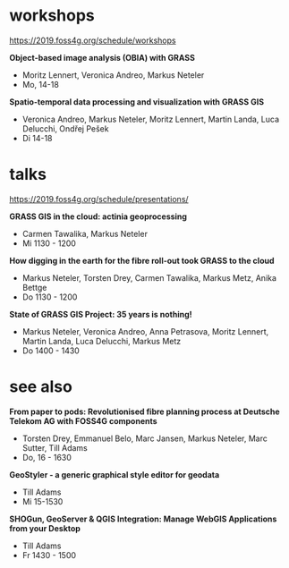 # workshops

https://2019.foss4g.org/schedule/workshops

__Object-based image analysis (OBIA) with GRASS__
* Moritz Lennert, Veronica Andreo, Markus Neteler
* Mo, 14-18

__Spatio-temporal data processing and visualization with GRASS GIS__
* Veronica Andreo, Markus Neteler, Moritz Lennert, Martin Landa, Luca Delucchi, Ondřej Pešek
* Di 14-18

# talks

https://2019.foss4g.org/schedule/presentations/

__GRASS GIS in the cloud: actinia geoprocessing__
* Carmen Tawalika, Markus Neteler
* Mi 1130 - 1200

__How digging in the earth for the fibre roll-out took GRASS to the cloud__
* Markus Neteler, Torsten Drey, Carmen Tawalika, Markus Metz, Anika Bettge
* Do 1130 - 1200

__State of GRASS GIS Project: 35 years is nothing!__
* Markus Neteler, Veronica Andreo, Anna Petrasova, Moritz Lennert, Martin Landa, Luca Delucchi, Markus Metz
* Do 1400 - 1430


# see also

__From paper to pods: Revolutionised fibre planning process at Deutsche Telekom AG with FOSS4G components__
* Torsten Drey, Emmanuel Belo, Marc Jansen, Markus Neteler, Marc Sutter, Till Adams
* Do, 16 - 1630

__GeoStyler - a generic graphical style editor for geodata__
* Till Adams
* Mi 15-1530

__SHOGun, GeoServer & QGIS Integration: Manage WebGIS Applications from your Desktop__
* Till Adams
* Fr 1430 - 1500
